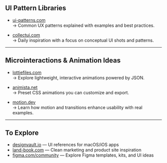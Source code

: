 
## UI Pattern Libraries

- [ui-patterns.com](https://ui-patterns.com)  
  → Common UX patterns explained with examples and best practices.

- [collectui.com](https://collectui.com/)  
  → Daily inspiration with a focus on conceptual UI shots and patterns.

---

## Microinteractions & Animation Ideas

- [lottiefiles.com](https://lottiefiles.com/free-animations/icon)  
  → Explore lightweight, interactive animations powered by JSON.

- [animista.net](https://animista.net/)  
  → Preset CSS animations you can customize and export.

- [motion.dev](https://motion.dev/)  
  → Learn how motion and transitions enhance usability with real examples.

---

##  To Explore

- [designvault.io](https://designvault.io) — UI references for macOS/iOS apps  
- [land-book.com](https://land-book.com/) — Clean marketing and product site inspiration  
- [figma.com/community](https://figma.com/community) — Explore Figma templates, kits, and UI ideas

